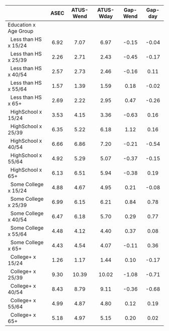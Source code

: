 
|                      |         ASEC |    ATUS-Wend |    ATUS-Wday |     Gap-Wend |      Gap-day |
| -------------------- | :----------: | :----------: | :----------: | :----------: | :----------: |
| Education x Age Group |              |              |              |              |              |
| &nbsp;&nbsp;Less than HS x 15/24 |         6.92 |         7.07 |         6.97 |        -0.15 |        -0.04 |
| &nbsp;&nbsp;Less than HS x 25/39 |         2.26 |         2.71 |         2.43 |        -0.45 |        -0.17 |
| &nbsp;&nbsp;Less than HS x 40/54 |         2.57 |         2.73 |         2.46 |        -0.16 |         0.11 |
| &nbsp;&nbsp;Less than HS x 55/64 |         1.57 |         1.39 |         1.59 |         0.18 |        -0.02 |
| &nbsp;&nbsp;Less than HS x 65+ |         2.69 |         2.22 |         2.95 |         0.47 |        -0.26 |
| &nbsp;&nbsp;HighSchool x 15/24 |         3.53 |         4.15 |         3.36 |        -0.63 |         0.16 |
| &nbsp;&nbsp;HighSchool x 25/39 |         6.35 |         5.22 |         6.18 |         1.12 |         0.16 |
| &nbsp;&nbsp;HighSchool x 40/54 |         6.66 |         6.86 |         7.20 |        -0.21 |        -0.54 |
| &nbsp;&nbsp;HighSchool x 55/64 |         4.92 |         5.29 |         5.07 |        -0.37 |        -0.15 |
| &nbsp;&nbsp;HighSchool x 65+ |         6.13 |         6.51 |         5.94 |        -0.38 |         0.19 |
| &nbsp;&nbsp;Some College x 15/24 |         4.88 |         4.67 |         4.95 |         0.21 |        -0.08 |
| &nbsp;&nbsp;Some College x 25/39 |         6.99 |         6.15 |         6.21 |         0.84 |         0.78 |
| &nbsp;&nbsp;Some College x 40/54 |         6.47 |         6.18 |         5.70 |         0.29 |         0.77 |
| &nbsp;&nbsp;Some College x 55/64 |         4.48 |         4.12 |         4.40 |         0.37 |         0.08 |
| &nbsp;&nbsp;Some College x 65+ |         4.43 |         4.54 |         4.07 |        -0.11 |         0.36 |
| &nbsp;&nbsp;College+ x 15/24 |         1.26 |         1.17 |         1.44 |         0.10 |        -0.17 |
| &nbsp;&nbsp;College+ x 25/39 |         9.30 |        10.39 |        10.02 |        -1.08 |        -0.71 |
| &nbsp;&nbsp;College+ x 40/54 |         8.43 |         8.79 |         9.11 |        -0.36 |        -0.68 |
| &nbsp;&nbsp;College+ x 55/64 |         4.99 |         4.87 |         4.80 |         0.12 |         0.19 |
| &nbsp;&nbsp;College+ x 65+ |         5.18 |         4.97 |         5.15 |         0.20 |         0.02 |

